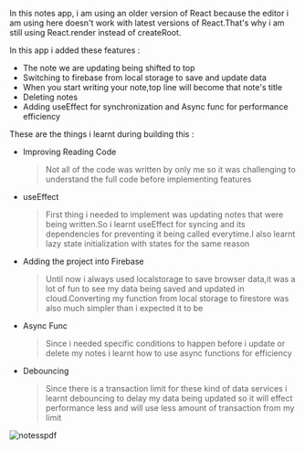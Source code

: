 
In this notes app, i am using an older version of React because the editor i am using here doesn't work with latest versions of React.That's why i am still using React.render instead of createRoot.

In this app i added these features :
- The note we are updating being shifted to top
- Switching to firebase from local storage to save and update data
- When you start writing your note,top line will become that note's title
- Deleting notes
- Adding useEffect for synchronization and Async func for performance efficiency

These are the things i learnt during building this :

- Improving Reading Code  <br />
  >Not all of the code was written by only me so it was challenging to understand the full code before implementing features
- useEffect
   > First thing i needed to implement was updating notes that were being written.So i learnt useEffect for syncing and its dependencies for preventing it being called everytime.I also learnt lazy state initialization with states for the same reason
- Adding the project into Firebase
   > Until now i always used localstorage to save browser data,it was a lot of fun to see my data being saved and updated in cloud.Converting my function from local storage to firestore was also much simpler than i expected it to be
- Async Func
   > Since i needed specific conditions to happen before i update or delete my notes i learnt how to use async functions for efficiency
- Debouncing
  >  Since there is a transaction limit for these kind of data services i learnt debouncing to delay my data being updated so it will effect performance less and will use less amount of transaction from my limit
  
![notesspdf](https://github.com/CerenGKB/React-Experiments/assets/47979970/6380e289-6064-4325-9a3d-58cc14a3696b)
